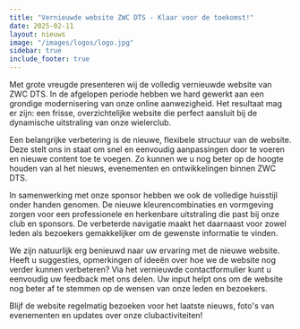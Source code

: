 ```yaml
---
title: "Vernieuwde website ZWC DTS - Klaar voor de toekomst!"
date: 2025-02-11
layout: nieuws
image: "/images/logos/logo.jpg"
sidebar: true
include_footer: true
---
```

Met grote vreugde presenteren wij de volledig vernieuwde website van ZWC DTS. In de afgelopen periode hebben we hard gewerkt aan een grondige modernisering van onze online aanwezigheid. Het resultaat mag er zijn: een frisse, overzichtelijke website die perfect aansluit bij de dynamische uitstraling van onze wielerclub.

Een belangrijke verbetering is de nieuwe, flexibele structuur van de website. Deze stelt ons in staat om snel en eenvoudig aanpassingen door te voeren en nieuwe content toe te voegen. Zo kunnen we u nog beter op de hoogte houden van al het nieuws, evenementen en ontwikkelingen binnen ZWC DTS.

In samenwerking met onze sponsor hebben we ook de volledige huisstijl onder handen genomen. De nieuwe kleurencombinaties en vormgeving zorgen voor een professionele en herkenbare uitstraling die past bij onze club en sponsors. De verbeterde navigatie maakt het daarnaast voor zowel leden als bezoekers gemakkelijker om de gewenste informatie te vinden.

We zijn natuurlijk erg benieuwd naar uw ervaring met de nieuwe website. Heeft u suggesties, opmerkingen of ideeën over hoe we de website nog verder kunnen verbeteren? Via het vernieuwde contactformulier kunt u eenvoudig uw feedback met ons delen. Uw input helpt ons om de website nog beter af te stemmen op de wensen van onze leden en bezoekers.

Blijf de website regelmatig bezoeken voor het laatste nieuws, foto's van evenementen en updates over onze clubactiviteiten!

